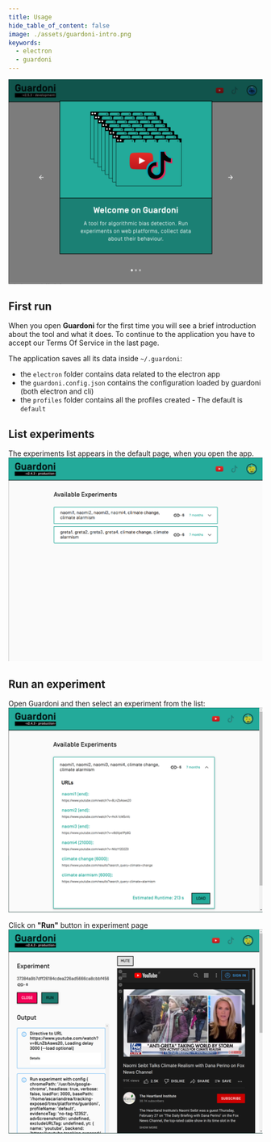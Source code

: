 ```yaml
---
title: Usage
hide_table_of_content: false
image: ./assets/guardoni-intro.png
keywords:
  - electron
  - guardoni
---
```


![Guardoni intro](./assets/guardoni-intro.png)

## First run

When you open **Guardoni** for the first time you will see a brief introduction about the tool and what it does. To continue to the application you have to accept our Terms Of Service in the last page.

The application saves all its data inside `~/.guardoni`:

- the `electron` folder contains data related to the electron app
- the `guardoni.config.json` contains the configuration loaded by guardoni (both electron and cli)
- the `profiles` folder contains all the profiles created - The default is `default`

## List experiments

The experiments list appears in the default page, when you open the app.
![List experiments](assets/guardoni-list-experiments.png)

## Run an experiment

Open Guardoni and then select an experiment from the list:
![Select Experiment](assets/guardoni-select-experiment.png)

Click on **"Run"** button in experiment page
![Run experiment](assets/guardoni-run-experiment.png)

